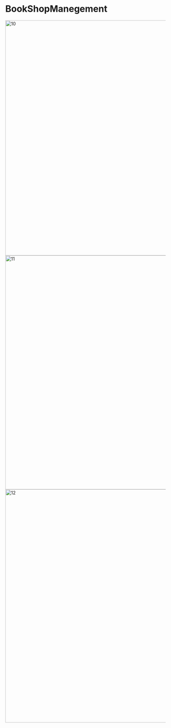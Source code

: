 # BookShopManegement


<img width="737" alt="10" src="https://user-images.githubusercontent.com/84997756/153551238-9e889dbb-5bbc-4188-929e-dc64e5795c0e.png">
<img width="733" alt="11" src="https://user-images.githubusercontent.com/84997756/153551239-07d09f72-1204-4645-9b38-26a82f1342f7.png">
<img width="731" alt="12" src="https://user-images.githubusercontent.com/84997756/153551243-49b5b0ec-52d1-4af4-910c-81af98f7db83.png">
